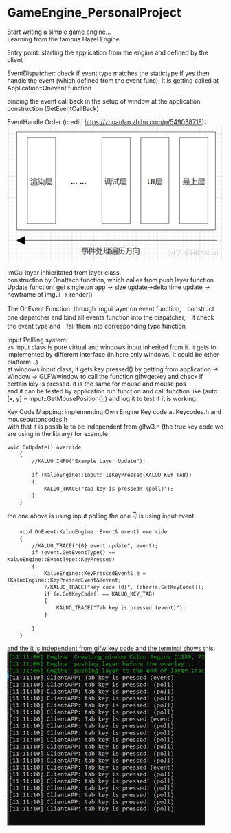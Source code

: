 # GameEngine_PersonalProject  
Start writing a simple game engine...  
Learning from the famous Hazel Engine  

Entry point: starting the application from the engine and defined by the client  

EventDispatcher: check if event type matches the statictype if yes then handle the event (which defined from the event func), it is getting called at Application::Onevent function

binding the event call back in the setup of window at the application construction (SetEventCallBack)

EventHandle Order (credit: https://zhuanlan.zhihu.com/p/549038718):  
![image](https://github.com/Zhengkaluo/GameEngine_PersonalProject/blob/main/IMG/EventHandleOrder.jpg)

ImGui layer inhieritated from layer class.  
construction by Onattach function, which calles from push layer function  
Update function: get singleton app -> size update->delta time update -> newframe of imgui -> render()  

The OnEvent Function: through imgui layer on event function,　construct one dispatcher and bind all events function into the dispatcher,　it check the event type and　fall them into corresponding type function

Input Pollling system:  
as Input class is pure virtual and windows input inherited from it. it gets to implemented by different interface (in here only windows, it could be other platform...)  
at windows input class, it gets key pressed() by getting from application -> Window -> GLFWwindow to call the function glfwgetkey and check if certain key is pressed. it is the same for mouse and mouse pos  
and it can be tested by application run function and call function like (auto [x, y] = Input::GetMousePosition();) and log it to test if it is working.  

Key Code Mapping:
implementing Own Engine Key code at Keycodes.h and mousebuttoncodes.h  
with that it is possbile to be independent from glfw3.h (the true key code we are using in the library) for example
```
void OnUpdate() override
	{
		//KALUO_INFO("Example Layer Update");

		if (KaluoEngine::Input::IsKeyPressed(KALUO_KEY_TAB)) 
		{
			KALUO_TRACE("tab key is pressed! (poll)");
		}
	}
```
the one above is using input polling
the one 👇 is using input event
```
	void OnEvent(KaluoEngine::Event& event) override
	{
		//KALUO_TRACE("{0} event update", event);
		if (event.GetEventType() == KaluoEngine::EventType::KeyPressed)
		{
			KaluoEngine::KeyPressedEvent& e = (KaluoEngine::KeyPressedEvent&)event;
			//KALUO_TRACE("key code {0}", (char)e.GetKeyCode());
			if (e.GetKeyCode() == KALUO_KEY_TAB)
			{
				KALUO_TRACE("Tab key is pressed (event)");
			}

		}
	}
```
and the it is independent from glfw key code and the terminal shows this:  
![image](https://github.com/Zhengkaluo/GameEngine_PersonalProject/blob/main/IMG/Poll-Event.png)